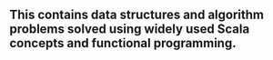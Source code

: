 ## This contains data structures and algorithm problems solved using widely used Scala concepts and functional programming.
